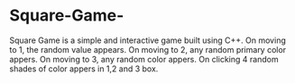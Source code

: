 # Square-Game-
Square Game is a simple and interactive game built using C++. On moving to 1, the random value appears. On moving to 2, any random primary color appers. On moving to 3, any random color appers. On clicking 4 random shades of color appers in 1,2 and 3 box.
